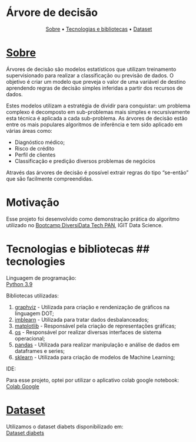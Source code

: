 # Árvore de decisão
<div align="center"> <a href="#description">Sobre</a> • <a href="#tecnologies">Tecnologias e bibliotecas</a> • <a href="#dataset">Dataset</a> </div>
  

# [Sobre](description)
Árvores de decisão são modelos estatísticos que utilizam treinamento supervisionado para realizar a classificação ou previsão de dados. O objetivo é criar um modelo que preveja o valor de uma variável de destino aprendendo regras de decisão simples inferidas a partir dos recursos de dados.

Estes modelos utilizam a estratégia de dividir para conquistar: um problema complexo é decomposto em sub-problemas mais simples e recursivamente esta técnica é aplicada a cada sub-problema. As árvores de decisão estão entre os mais populares algoritmos de inferência e tem sido aplicado em várias áreas como:

- Diagnóstico médico;
- Risco de crédito
- Perfil de clientes
- Classificação e predição diversos problemas de negócios

Através das árvores de decisão é possível extrair regras do tipo “se-então” que são facilmente compreendidas.

# Motivação
Esse projeto foi desenvolvido como demonstração prática do algoritmo utilizado no [Bootcamp DiversiData Tech PAN](https://www.igti.com.br/bootcamp/diversidata-tech-pan), IGIT Data Science.

# Tecnologias e bibliotecas ## tecnologies
Linguagem de programação:</br>
[Python 3.9](https://www.python.org/)

Bibliotecas utilizadas:

1. [graphviz](https://pypi.org/project/graphviz/) - Utilizada para criação e rendenização de gráficos na linguagem DOT;
2. [imblearn](https://pypi.org/project/imblearn/) - Utilizada para tratar dados desbalanceados;
3. [matplotlib](https://pypi.org/project/imblearn/) - Responsável pela criação de representações gráficas;
4. [os](https://docs.python.org/pt-br/3.7/library/os.html) - Responsável por realizar diversas interfaces de sistema operacional;
5. [pandas](https://pandas.pydata.org/docs/index.html) - Utilizada para realizar manipulação e análise de dados em dataframes e series;
6. [sklearn](https://scikit-learn.org/stable/) - Utilizada para criação de modelos de Machine Learning;

IDE:

Para esse projeto, optei por utilizar o aplicativo colab google notebook:</br>
[Colab Google](https://colab.research.google.com/)

# [Dataset](dataset)
Utilizamos o dataset diabets disponibilizado em:</br>
[Dataset diabets](https://www.kaggle.com/datasets/saurabh00007/diabetescsv?select=diabetes.csv)
